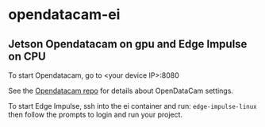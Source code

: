 # opendatacam-ei
## Jetson Opendatacam on gpu and Edge Impulse on CPU

To start Opendatacam, go to \<your device IP\>:8080

See the [Opendatacam repo](https://github.com/balenalabs-incubator/opendatacam) for details about OpenDataCam settings.

To start Edge Impulse, ssh into the ei container and run: `edge-impulse-linux` then follow the prompts to login and run your project.
